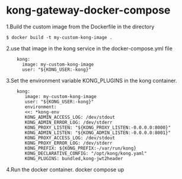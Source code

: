 # kong-gateway-docker-compose

1.Build the custom image from the Dockerfile in the directory

    $ docker build -t my-custom-kong-image .
    
2.use that image in the kong service in the docker-compose.yml file

        kong:
          image: my-custom-kong-image
          user: "${KONG_USER:-kong}"
          
3.Set the environment variable KONG_PLUGINS in the kong container.


        kong:
           image: my-custom-kong-image
           user: "${KONG_USER:-kong}"
           environment:
           <<: *kong-env
           KONG_ADMIN_ACCESS_LOG: /dev/stdout
           KONG_ADMIN_ERROR_LOG: /dev/stderr
           KONG_PROXY_LISTEN: "${KONG_PROXY_LISTEN:-0.0.0.0:8000}"
           KONG_ADMIN_LISTEN: "${KONG_ADMIN_LISTEN:-0.0.0.0:8001}"
           KONG_PROXY_ACCESS_LOG: /dev/stdout
           KONG_PROXY_ERROR_LOG: /dev/stderr
           KONG_PREFIX: ${KONG_PREFIX:-/var/run/kong}
           KONG_DECLARATIVE_CONFIG: "/opt/kong/kong.yaml"
           KONG_PLUGINS: bundled,kong-jwt2header
 4.Run the docker container.
    docker compose up
     
     
   
   
